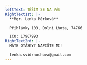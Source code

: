 ```yaml
---
leftText: TĚŠÍM SE NA VÁS
RightText1st: |-
  **Mgr. Lenka Měrková**

  Přihlávky 103, Dolní Lhota, 74766

  IČO: 17907993
RightText2nd: |-
  MÁTE OTÁZKY? NAPIŠTE MI!

  lenka.svidrnochova@gmail.com
---
```

